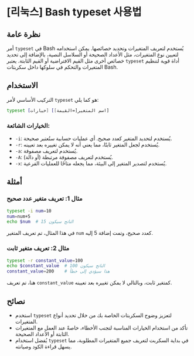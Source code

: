 # [리눅스] Bash typeset 사용법

## نظرة عامة
أمر `typeset` في Bash يُستخدم لتعريف المتغيرات وتحديد خصائصها. يمكن استخدامه لتعيين نوع المتغيرات، مثل الأعداد الصحيحة أو السلاسل النصية، بالإضافة إلى تحديد خصائص أخرى مثل القيم الافتراضية أو القيم الثابتة. يعتبر `typeset` أداة قوية لتنظيم المتغيرات والتحكم في سلوكها داخل سكربتات Bash.

## الاستخدام
التركيب الأساسي لأمر `typeset` هو كما يلي:

```bash
typeset [خيارات] [اسم المتغير[=القيمة]]
```

### الخيارات الشائعة:
- `-i`: يُستخدم لتحديد المتغير كعدد صحيح. أي عمليات حسابية ستُعتبر صحيحة.
- `-r`: يُستخدم لجعل المتغير ثابتًا، مما يعني أنه لا يمكن تغييره بعد تعيينه.
- `-a`: يُستخدم لتعريف مصفوفة.
- `-A`: يُستخدم لتعريف مصفوفة مرتبطة (أو دالة).
- `-x`: يُستخدم لتصدير المتغير إلى البيئة، مما يجعله متاحًا للعمليات الفرعية.

## أمثلة
### مثال 1: تعريف متغير عدد صحيح
```bash
typeset -i num=10
num=num+5
echo $num  # الناتج سيكون 15
```
في هذا المثال، تم تعريف المتغير `num` كعدد صحيح، وتمت إضافة 5 إليه.

### مثال 2: تعريف متغير ثابت
```bash
typeset -r constant_value=100
echo $constant_value  # الناتج سيكون 100
constant_value=200    # هذا سيؤدي إلى خطأ
```
هنا، تم تعريف `constant_value` كمتغير ثابت، وبالتالي لا يمكن تغييره بعد تعيينه.

## نصائح
- استخدم `typeset` لتعزيز وضوح السكربتات الخاصة بك من خلال تحديد أنواع المتغيرات.
- تأكد من استخدام الخيارات المناسبة لتجنب الأخطاء، خاصةً عند العمل مع المتغيرات الثابتة أو الأعداد الصحيحة.
- يُفضل استخدام `typeset` في بداية السكربت لتعريف جميع المتغيرات المطلوبة، مما يسهل قراءة الكود وصيانته.